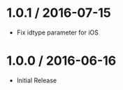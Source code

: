 
1.0.1 / 2016-07-15
==================

  * Fix idtype parameter for iOS


1.0.0 / 2016-06-16
==================

  * Initial Release